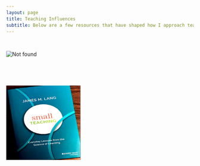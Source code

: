 ```yaml
---
layout: page
title: Teaching Influences
subtitle: Below are a few resources that have shaped how I approach teaching
---
```


<p>&nbsp;</p>
<img src="{{ 'SmallTeaching.png' | relative_url }}" alt="Not found" />
</div>
<p>&nbsp;</p>
<p>&nbsp;</p>
<img src="SmallTeaching.png" alt="Small Teaching" width="200" height="200">
</div>
<p>&nbsp;</p>
